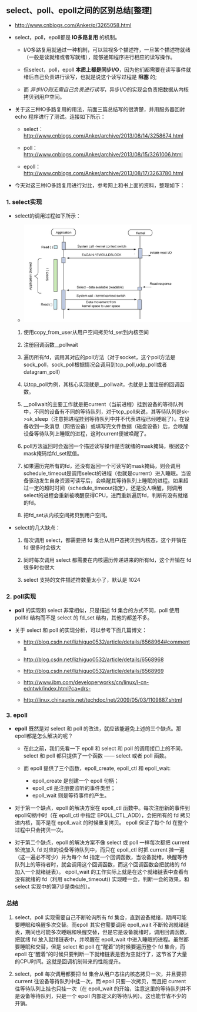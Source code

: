 ## select、poll、epoll之间的区别总结[整理]
* http://www.cnblogs.com/Anker/p/3265058.html

* select，poll，epoll都是 __IO多路复用__ 的机制。
    * I/O多路复用就通过一种机制，可以监视多个描述符，一旦某个描述符就绪（一般是读就绪或者写就绪），能够通知程序进行相应的读写操作。
    
    * 但select，poll，epoll __本质上都是同步I/O__，因为他们都需要在读写事件就绪后自己负责进行读写，也就是说这个读写过程是 __阻塞__ 的;
    
    * 而 _异步I/O则无需自己负责进行读写_，异步I/O的实现会负责把数据从内核拷贝到用户空间。
    

* 关于这三种IO多路复用的用法，前面三篇总结写的很清楚，并用服务器回射 echo 程序进行了测试。连接如下所示：
    * select：http://www.cnblogs.com/Anker/archive/2013/08/14/3258674.html

    * poll：http://www.cnblogs.com/Anker/archive/2013/08/15/3261006.html

    * epoll：http://www.cnblogs.com/Anker/archive/2013/08/17/3263780.html

* 今天对这三种IO多路复用进行对比，参考网上和书上面的资料，整理如下：

### 1. select实现
* select的调用过程如下所示：
    * ![select.png](./images/select.png)

    1. 使用copy_from_user从用户空间拷贝fd_set到内核空间

    2. 注册回调函数__pollwait

    3. 遍历所有fd，调用其对应的poll方法（对于socket，这个poll方法是sock_poll，sock_poll根据情况会调用到tcp_poll,udp_poll或者datagram_poll）

    4. 以tcp_poll为例，其核心实现就是__pollwait，也就是上面注册的回调函数。

    5. __pollwait的主要工作就是把current（当前进程）挂到设备的等待队列中，不同的设备有不同的等待队列，对于tcp_poll来说，其等待队列是sk->sk_sleep（注意把进程挂到等待队列中并不代表进程已经睡眠了）。在设备收到一条消息（网络设备）或填写完文件数据（磁盘设备）后，会唤醒设备等待队列上睡眠的进程，这时current便被唤醒了。

    6. poll方法返回时会返回一个描述读写操作是否就绪的mask掩码，根据这个mask掩码给fd_set赋值。

    7. 如果遍历完所有的fd，还没有返回一个可读写的mask掩码，则会调用schedule_timeout是调用select的进程（也就是current）进入睡眠。当设备驱动发生自身资源可读写后，会唤醒其等待队列上睡眠的进程。如果超过一定的超时时间（schedule_timeout指定），还是没人唤醒，则调用select的进程会重新被唤醒获得CPU，进而重新遍历fd，判断有没有就绪的fd。

    8. 把fd_set从内核空间拷贝到用户空间。


* select的几大缺点：
    1. 每次调用 select，都需要把 fd 集合从用户态拷贝到内核态，这个开销在 fd 很多时会很大

    2. 同时每次调用 select 都需要在内核遍历传递进来的所有fd，这个开销在 fd 很多时也很大

    3. select 支持的文件描述符数量太小了，默认是 1024


### 2. poll实现
* __poll__ 的实现和 select 非常相似，只是描述 fd 集合的方式不同，poll 使用 pollfd 结构而不是 select 的 fd_set 结构，其他的都差不多。

* 关于 select 和 poll 的实现分析，可以参考下面几篇博文：
    * http://blog.csdn.net/lizhiguo0532/article/details/6568964#comments

    * http://blog.csdn.net/lizhiguo0532/article/details/6568968

    * http://blog.csdn.net/lizhiguo0532/article/details/6568969

    * http://www.ibm.com/developerworks/cn/linux/l-cn-edntwk/index.html?ca=drs-

    * http://linux.chinaunix.net/techdoc/net/2009/05/03/1109887.shtml


### 3. epoll
* __epoll__ 既然是对 select 和 poll 的改进，就应该能避免上述的三个缺点。那 epoll都是怎么解决的呢？
    * 在此之前，我们先看一下 epoll 和 select 和 poll 的调用接口上的不同，select 和 poll 都只提供了一个函数 —— select 或者 poll 函数。
    
    * 而 epoll 提供了三个函数，epoll_create, epoll_ctl 和 epoll_wait:
        * epoll_create 是创建一个 epoll 句柄；
        * epoll_ctl 是注册要监听的事件类型；
        * epoll_wait 则是等待事件的产生。

* 对于第一个缺点，epoll 的解决方案在 epoll_ctl 函数中。每次注册新的事件到epoll句柄中时（在 epoll_ctl 中指定 EPOLL_CTL_ADD），会把所有的 fd 拷贝进内核，而不是在 epoll_wait 的时候重复拷贝。 epoll 保证了每个 fd 在整个过程中只会拷贝一次。

* 对于第二个缺点，epoll 的解决方案不像 select 或 poll 一样每次都把 current 轮流加入 fd 对应的设备等待队列中，而只在 epoll_ctl 时把 current 挂一遍（这一遍必不可少）并为每个 fd 指定一个回调函数，当设备就绪，唤醒等待队列上的等待者时，就会调用这个回调函数，而这个回调函数会把就绪的 fd 加入一个就绪链表）。 epoll_wait 的工作实际上就是在这个就绪链表中查看有没有就绪的 fd（利用 schedule_timeout() 实现睡一会，判断一会的效果，和 select 实现中的第7步是类似的）。


### 总结
1. select，poll 实现需要自己不断轮询所有 fd 集合，直到设备就绪，期间可能要睡眠和唤醒多次交替。而epoll 其实也需要调用 epoll_wait 不断轮询就绪链表，期间也可能多次睡眠和唤醒交替，但是它是设备就绪时，调用回调函数，把就绪 fd 放入就绪链表中，并唤醒在 epoll_wait 中进入睡眠的进程。虽然都要睡眠和交替，但是 select 和 poll 在“醒着”的时候要遍历整个 fd 集合，而 epoll 在“醒着”的时候只要判断一下就绪链表是否为空就行了，这节省了大量的CPU时间。这就是回调机制带来的性能提升。

2. select，poll 每次调用都要把 fd 集合从用户态往内核态拷贝一次，并且要把 current 往设备等待队列中挂一次，而 epoll 只要一次拷贝，而且把 current 往等待队列上挂也只挂一次（在 epoll_wait 的开始，注意这里的等待队列并不是设备等待队列，只是一个 epoll 内部定义的等待队列）。这也能节省不少的开销。
